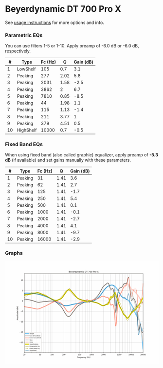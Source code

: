 # Beyerdynamic DT 700 Pro X
See [usage instructions](https://github.com/jaakkopasanen/AutoEq#usage) for more options and info.

### Parametric EQs
You can use filters 1-5 or 1-10. Apply preamp of -6.0 dB or -6.0 dB, respectively.

|   # | Type      |   Fc (Hz) |    Q |   Gain (dB) |
|-----|-----------|-----------|------|-------------|
|   1 | LowShelf  |       105 | 0.7  |         3.1 |
|   2 | Peaking   |       277 | 2.02 |         5.8 |
|   3 | Peaking   |      2031 | 1.58 |        -2.5 |
|   4 | Peaking   |      3862 | 2    |         6.7 |
|   5 | Peaking   |      7810 | 0.85 |        -8.5 |
|   6 | Peaking   |        44 | 1.98 |         1.1 |
|   7 | Peaking   |       115 | 1.13 |        -1.4 |
|   8 | Peaking   |       211 | 3.77 |         1   |
|   9 | Peaking   |       379 | 4.51 |         0.5 |
|  10 | HighShelf |     10000 | 0.7  |        -0.5 |

### Fixed Band EQs
When using fixed band (also called graphic) equalizer, apply preamp of **-5.3 dB** (if available) and set gains manually with these parameters.

|   # | Type    |   Fc (Hz) |    Q |   Gain (dB) |
|-----|---------|-----------|------|-------------|
|   1 | Peaking |        31 | 1.41 |         3.6 |
|   2 | Peaking |        62 | 1.41 |         2.7 |
|   3 | Peaking |       125 | 1.41 |        -1.7 |
|   4 | Peaking |       250 | 1.41 |         5.4 |
|   5 | Peaking |       500 | 1.41 |         0.1 |
|   6 | Peaking |      1000 | 1.41 |        -0.1 |
|   7 | Peaking |      2000 | 1.41 |        -2.7 |
|   8 | Peaking |      4000 | 1.41 |         4.1 |
|   9 | Peaking |      8000 | 1.41 |        -9.7 |
|  10 | Peaking |     16000 | 1.41 |        -2.9 |

### Graphs
![](./Beyerdynamic%20DT%20700%20Pro%20X.png)
